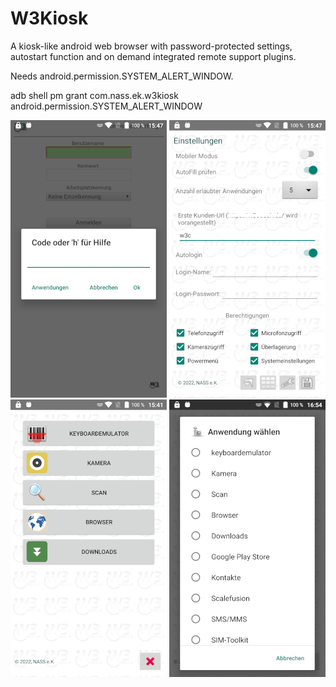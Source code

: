 # W3Kiosk
A kiosk-like android web browser with password-protected settings, autostart function and on demand integrated remote support plugins.

Needs android.permission.SYSTEM_ALERT_WINDOW.

adb shell pm grant com.nass.ek.w3kiosk android.permission.SYSTEM_ALERT_WINDOW

![Screenshot](app/src/main/res/drawable-nodpi/screenshot.png) ![Screenshot2](app/src/main/res/drawable-nodpi/screenshot2.png)
![Screenshot3](app/src/main/res/drawable-nodpi/screenshot3.png) ![Screenshot4](app/src/main/res/drawable-nodpi/screenshot4.png)